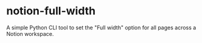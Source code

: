# notion-full-width
A simple Python CLI tool to set the "Full width" option for all pages across a Notion workspace.
